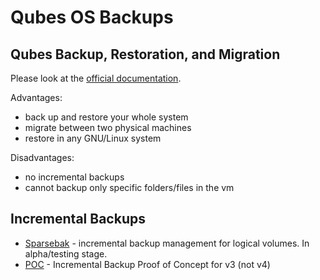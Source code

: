 # Qubes OS Backups

## Qubes Backup, Restoration, and Migration

Please look at the [official documentation](https://www.qubes-os.org/doc/backup-restore/).

Advantages:
* back up and restore your whole system
* migrate between two physical machines
* restore in any GNU/Linux system

Disadvantages:
* no incremental backups
* cannot backup only specific folders/files in the vm

## Incremental Backups
* [Sparsebak](https://github.com/tasket/sparsebak) - incremental backup management for logical volumes. In alpha/testing stage.
* [POC](https://github.com/v6ak/qubes-incremental-backup-poc) - Incremental Backup Proof of Concept for v3 (not v4)
